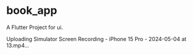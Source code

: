 # book_app

A Flutter Project for ui.





Uploading Simulator Screen Recording - iPhone 15 Pro - 2024-05-04 at 13.mp4…

